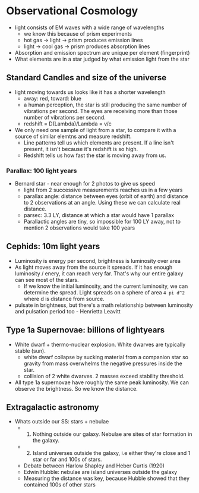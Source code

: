 # Observational Cosmology

* light consists of EM waves with a wide range of wavelengths
  - we know this because of prism experiments
  - hot gas -> light -> prism produces emission lines
  - light -> cool gas -> prism produces absorption lines
* Absorption and emission spectrum are unique per element (fingerprint)
* What elements are in a star judged by what emission light from the star

## Standard Candles and size of the universe

* light moving towards us looks like it has a shorter wavelength
  - away: red, toward: blue
  - a human perception, the star is still producing the same number of
    vibrations per second. The eyes are receiving more than those number of
    vibrations per second.
  - redshift = D(Lambda)/Lambda = v/c
* We only need one sample of light from a star, to compare it with a source of
  similar elemtns and measure redshift. 
  - Line patterns tell us which elements are present. If a line isn't present,
    it isn't because it's redshift is so high.
  - Redshift tells us how fast the star is moving away from us. 

### Parallax: 100 light years 

* Bernard star - near enough for 2 photos to give us speed
  - light from 2 successive measurements reaches us in a few years
  - parallax angle: distance between eyes (orbit of earth) and distance to 2
    observations at an angle. Using these we can calculate real distance.
  - parsec: 3.3 LY, distance at which a star would have 1 parallax
  - Parallactic angles are tiny, so impossible for 100 LY away, not to mention 2
    observations would take 100 years

## Cephids: 10m light years 

* Luminosity is energy per second, brightness is luminosity over area
* As light moves away from the source it spreads. If it has enough luminosity /
  enery, it can reach very far. That's why our entire galaxy can see most of the
  stars. 
  - If we know the initial luminosity, and the current luminosity, we can
    determine the spread. Light spreads on a sphere of area `4 pi d^2` where 
    d is distance from source. 
* pulsate in brightness, but there's a math relationship between luminosity and
  pulsation period too - Henrietta Leavitt

## Type 1a Supernovae: billions of lightyears

* White dwarf + thermo-nuclear explosion. White dwarves are typically stable
  (sun). 
  - white dwarf collapse by sucking material from a companion star so gravity
    from mass overwhelms the negative pressures inside the star. 
  - collision of 2 white dwarves. 2 masses exceed stability threshold. 
* All type 1a supernovae have roughly the same peak luminosity. We can observe
  the brightness. So we know the distance. 

## Extragalactic astronomy

* Whats outside our SS: stars + nebulae
  - 1. Nothing outside our galaxy. Nebulae are sites of star formation in the
       galaxy. 
  - 2. Island universes outside the galaxy, i.e either they're close and 1 star
       or far and 100s of stars.  
  - Debate between Harlow Shapley and Heber Curtis (1920)
  - Edwin Hubble: nebulae are island universes outside the galaxy
  - Measuring the distance was key, because Hubble showed that they contained
    100s of other stars
